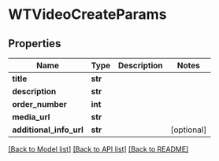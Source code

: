 # WTVideoCreateParams


## Properties
Name | Type | Description | Notes
------------ | ------------- | ------------- | -------------
**title** | **str** |  | 
**description** | **str** |  | 
**order_number** | **int** |  | 
**media_url** | **str** |  | 
**additional_info_url** | **str** |  | [optional] 

[[Back to Model list]](../README.md#documentation-for-models) [[Back to API list]](../README.md#documentation-for-api-endpoints) [[Back to README]](../README.md)


